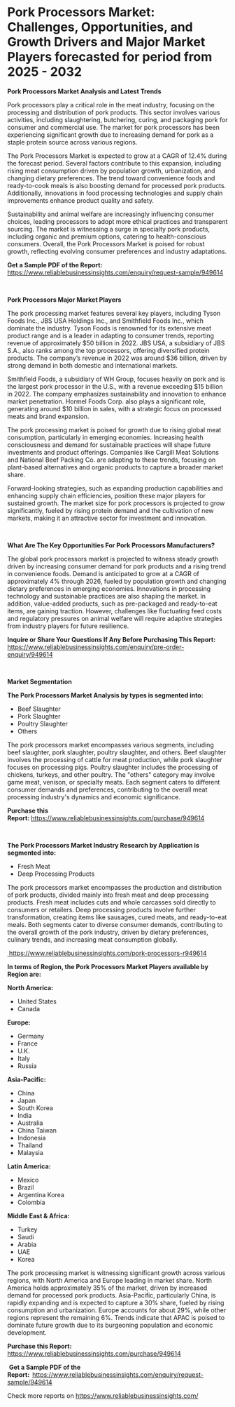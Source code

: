 <p><h1>Pork Processors Market: Challenges, Opportunities, and Growth Drivers and Major Market Players forecasted for period from 2025 - 2032</h1></p><p><strong>Pork Processors Market Analysis and Latest Trends</strong></p>
<p><p>Pork processors play a critical role in the meat industry, focusing on the processing and distribution of pork products. This sector involves various activities, including slaughtering, butchering, curing, and packaging pork for consumer and commercial use. The market for pork processors has been experiencing significant growth due to increasing demand for pork as a staple protein source across various regions.</p><p>The Pork Processors Market is expected to grow at a CAGR of 12.4% during the forecast period. Several factors contribute to this expansion, including rising meat consumption driven by population growth, urbanization, and changing dietary preferences. The trend toward convenience foods and ready-to-cook meals is also boosting demand for processed pork products. Additionally, innovations in food processing technologies and supply chain improvements enhance product quality and safety.</p><p>Sustainability and animal welfare are increasingly influencing consumer choices, leading processors to adopt more ethical practices and transparent sourcing. The market is witnessing a surge in specialty pork products, including organic and premium options, catering to health-conscious consumers. Overall, the Pork Processors Market is poised for robust growth, reflecting evolving consumer preferences and industry adaptations.</p></p>
<p><strong>Get a Sample PDF of the Report:&nbsp;</strong> <a href="https://www.reliablebusinessinsights.com/enquiry/request-sample/949614?utm_campaign=2789&utm_medium=2&utm_source=Github&utm_content=ia&utm_term=07032025&utm_id=pork-processors">https://www.reliablebusinessinsights.com/enquiry/request-sample/949614</a></p>
<p>&nbsp;</p>
<p><strong>Pork Processors Major Market Players</strong></p>
<p><p>The pork processing market features several key players, including Tyson Foods Inc., JBS USA Holdings Inc., and Smithfield Foods Inc., which dominate the industry. Tyson Foods is renowned for its extensive meat product range and is a leader in adapting to consumer trends, reporting revenue of approximately $50 billion in 2022. JBS USA, a subsidiary of JBS S.A., also ranks among the top processors, offering diversified protein products. The company’s revenue in 2022 was around $36 billion, driven by strong demand in both domestic and international markets.</p><p>Smithfield Foods, a subsidiary of WH Group, focuses heavily on pork and is the largest pork processor in the U.S., with a revenue exceeding $15 billion in 2022. The company emphasizes sustainability and innovation to enhance market penetration. Hormel Foods Corp. also plays a significant role, generating around $10 billion in sales, with a strategic focus on processed meats and brand expansion.</p><p>The pork processing market is poised for growth due to rising global meat consumption, particularly in emerging economies. Increasing health consciousness and demand for sustainable practices will shape future investments and product offerings. Companies like Cargill Meat Solutions and National Beef Packing Co. are adapting to these trends, focusing on plant-based alternatives and organic products to capture a broader market share.</p><p>Forward-looking strategies, such as expanding production capabilities and enhancing supply chain efficiencies, position these major players for sustained growth. The market size for pork processors is projected to grow significantly, fueled by rising protein demand and the cultivation of new markets, making it an attractive sector for investment and innovation.</p></p>
<p>&nbsp;</p>
<p><strong>What Are The Key Opportunities For Pork Processors Manufacturers?</strong></p>
<p><p>The global pork processors market is projected to witness steady growth driven by increasing consumer demand for pork products and a rising trend in convenience foods. Demand is anticipated to grow at a CAGR of approximately 4% through 2026, fueled by population growth and changing dietary preferences in emerging economies. Innovations in processing technology and sustainable practices are also shaping the market. In addition, value-added products, such as pre-packaged and ready-to-eat items, are gaining traction. However, challenges like fluctuating feed costs and regulatory pressures on animal welfare will require adaptive strategies from industry players for future resilience.</p></p>
<p><strong>Inquire or Share Your Questions If Any Before Purchasing This Report:</strong> <a href="https://www.reliablebusinessinsights.com/enquiry/pre-order-enquiry/949614?utm_campaign=2789&utm_medium=2&utm_source=Github&utm_content=ia&utm_term=07032025&utm_id=pork-processors">https://www.reliablebusinessinsights.com/enquiry/pre-order-enquiry/949614</a></p>
<p>&nbsp;</p>
<p><strong>Market Segmentation</strong></p>
<p><strong>The Pork Processors Market Analysis by types is segmented into:</strong></p>
<p><ul><li>Beef Slaughter</li><li>Pork Slaughter</li><li>Poultry Slaughter</li><li>Others</li></ul></p>
<p><p>The pork processors market encompasses various segments, including beef slaughter, pork slaughter, poultry slaughter, and others. Beef slaughter involves the processing of cattle for meat production, while pork slaughter focuses on processing pigs. Poultry slaughter includes the processing of chickens, turkeys, and other poultry. The "others" category may involve game meat, venison, or specialty meats. Each segment caters to different consumer demands and preferences, contributing to the overall meat processing industry's dynamics and economic significance.</p></p>
<p><strong>Purchase this Report:&nbsp;</strong><a href="https://www.reliablebusinessinsights.com/purchase/949614?utm_campaign=2789&utm_medium=2&utm_source=Github&utm_content=ia&utm_term=07032025&utm_id=pork-processors">https://www.reliablebusinessinsights.com/purchase/949614</a></p>
<p>&nbsp;</p>
<p><strong>The Pork Processors Market Industry Research by Application is segmented into:</strong></p>
<p><ul><li>Fresh Meat</li><li>Deep Processing Products</li></ul></p>
<p><p>The pork processors market encompasses the production and distribution of pork products, divided mainly into fresh meat and deep processing products. Fresh meat includes cuts and whole carcasses sold directly to consumers or retailers. Deep processing products involve further transformation, creating items like sausages, cured meats, and ready-to-eat meals. Both segments cater to diverse consumer demands, contributing to the overall growth of the pork industry, driven by dietary preferences, culinary trends, and increasing meat consumption globally.</p></p>
<p><a href="https://www.reliablebusinessinsights.com/pork-processors-r949614?utm_campaign=2789&utm_medium=2&utm_source=Github&utm_content=ia&utm_term=07032025&utm_id=pork-processors">&nbsp;https://www.reliablebusinessinsights.com/pork-processors-r949614</a></p>
<p><strong>In terms of Region, the Pork Processors Market Players available by Region are:</strong></p>
<p>
    <p> <strong> North America: </strong>
        <ul>
            <li>United States</li>
            <li>Canada</li>
        </ul>
        </p> 
    <p> <strong> Europe: </strong>
        <ul>
            <li>Germany</li>
            <li>France</li>
            <li>U.K.</li>
            <li>Italy</li>
            <li>Russia</li>
        </ul>
        </p> 
    <p> <strong> Asia-Pacific: </strong>
        <ul>
            <li>China</li>
            <li>Japan</li>
            <li>South Korea</li>
            <li>India</li>
            <li>Australia</li>
            <li>China Taiwan</li>
            <li>Indonesia</li>
            <li>Thailand</li>
            <li>Malaysia</li>
        </ul>
        </p> 
    <p> <strong> Latin America: </strong>
        <ul>
            <li>Mexico</li>
            <li>Brazil</li>
            <li>Argentina Korea</li>
            <li>Colombia</li>
        </ul>
        </p> 
    <p> <strong> Middle East & Africa: </strong>
        <ul>
            <li>Turkey</li>
            <li>Saudi</li>
            <li>Arabia</li>
            <li>UAE</li>
            <li>Korea</li>
        </ul>
    </p>
    </p>
<p><p>The pork processing market is witnessing significant growth across various regions, with North America and Europe leading in market share. North America holds approximately 35% of the market, driven by increased demand for processed pork products. Asia-Pacific, particularly China, is rapidly expanding and is expected to capture a 30% share, fueled by rising consumption and urbanization. Europe accounts for about 29%, while other regions represent the remaining 6%. Trends indicate that APAC is poised to dominate future growth due to its burgeoning population and economic development.</p></p>
<p><strong>Purchase this Report: </strong><a href="https://www.reliablebusinessinsights.com/purchase/949614?utm_campaign=2789&utm_medium=2&utm_source=Github&utm_content=ia&utm_term=07032025&utm_id=pork-processors">https://www.reliablebusinessinsights.com/purchase/949614</a></p>
<p>&nbsp;<strong>Get a Sample PDF of the Report:&nbsp;&nbsp;</strong><a href="https://www.reliablebusinessinsights.com/enquiry/request-sample/949614?utm_campaign=2789&utm_medium=2&utm_source=Github&utm_content=ia&utm_term=07032025&utm_id=pork-processors">https://www.reliablebusinessinsights.com/enquiry/request-sample/949614</a></p>
<p><strong></strong></p>
<p>Check more reports on <a href="https://www.reliablebusinessinsights.com/?utm_campaign=2789&utm_medium=2&utm_source=Github&utm_content=ia&utm_term=07032025&utm_id=pork-processors">https://www.reliablebusinessinsights.com/</a></p>
